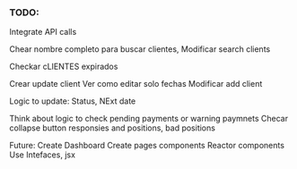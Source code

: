 ### TODO:
Integrate API calls

Chear nombre completo para buscar clientes,
Modificar search clients

Checkar cLIENTES expirados

Crear update client
Ver como editar solo fechas
Modificar add client



Logic to update:
Status,
NExt date

Think about logic to check pending payments or warning paymnets
Checar collapse button responsies and positions, bad positions 

Future:
Create Dashboard
Create pages components
Reactor components
Use Intefaces, jsx